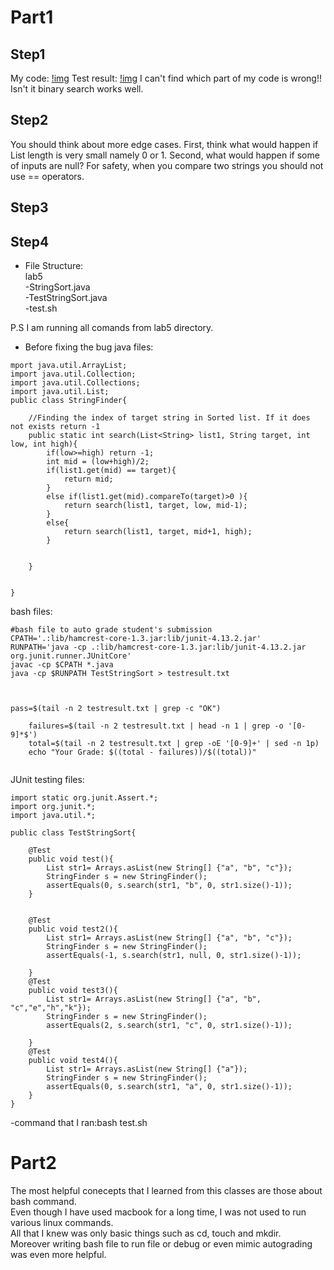 # Part1
## Step1
My code:
[!img](mycode.png)
Test result:
[!img](testresult.png)
I can't find which part of my code is wrong!! Isn't it binary search works well.
## Step2
You should think about more edge cases.
First, think what would happen if List length is very small namely 0 or 1.
Second, what would happen if some of inputs are null?
For safety, when you compare two strings you should not use == operators.

## Step3
## Step4
- File Structure:\
lab5\
-StringSort.java\
-TestStringSort.java\
-test.sh

P.S I am running all comands from lab5 directory.
- Before fixing the bug
java files:
```
mport java.util.ArrayList;
import java.util.Collection;
import java.util.Collections;
import java.util.List;
public class StringFinder{

    //Finding the index of target string in Sorted list. If it does not exists return -1
    public static int search(List<String> list1, String target, int low, int high){
        if(low>=high) return -1;
        int mid = (low+high)/2;
        if(list1.get(mid) == target){
            return mid;
        }
        else if(list1.get(mid).compareTo(target)>0 ){
            return search(list1, target, low, mid-1);
        }
        else{
            return search(list1, target, mid+1, high);
        }
        
    
    }

    
}
```
bash files:
```
#bash file to auto grade student's submission
CPATH='.:lib/hamcrest-core-1.3.jar:lib/junit-4.13.2.jar'
RUNPATH='java -cp .:lib/hamcrest-core-1.3.jar:lib/junit-4.13.2.jar org.junit.runner.JUnitCore' 
javac -cp $CPATH *.java
java -cp $RUNPATH TestStringSort > testresult.txt



pass=$(tail -n 2 testresult.txt | grep -c "OK")

    failures=$(tail -n 2 testresult.txt | head -n 1 | grep -o '[0-9]*$')
    total=$(tail -n 2 testresult.txt | grep -oE '[0-9]+' | sed -n 1p)
    echo "Your Grade: $((total - failures))/$((total))"


```
JUnit testing files:
```
import static org.junit.Assert.*;
import org.junit.*;
import java.util.*;

public class TestStringSort{

    @Test 
    public void test(){
        List str1= Arrays.asList(new String[] {"a", "b", "c"});
        StringFinder s = new StringFinder();
        assertEquals(0, s.search(str1, "b", 0, str1.size()-1));
    }
   

    @Test
    public void test2(){
        List str1= Arrays.asList(new String[] {"a", "b", "c"});
        StringFinder s = new StringFinder();
        assertEquals(-1, s.search(str1, null, 0, str1.size()-1));

    }
    @Test
    public void test3(){
        List str1= Arrays.asList(new String[] {"a", "b", "c","e","h","k"});
        StringFinder s = new StringFinder();
        assertEquals(2, s.search(str1, "c", 0, str1.size()-1));

    }
    @Test
    public void test4(){
        List str1= Arrays.asList(new String[] {"a"});
        StringFinder s = new StringFinder();
        assertEquals(0, s.search(str1, "a", 0, str1.size()-1));
    }
}
```

-command that I ran:bash test.sh



# Part2
The most helpful conecepts that I learned from this classes are those about bash command.\
Even though I have used macbook for a long time, I was not used to run various linux commands.\
All that I knew was only basic things such as  cd, touch and mkdir.\
Moreover writing bash file to run file or debug or even mimic autograding was even more helpful.
